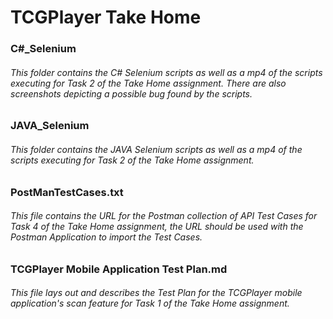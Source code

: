
# TCGPlayer Take Home

### C#_Selenium
###### This folder contains the C# Selenium scripts as well as a mp4 of the scripts executing for Task 2 of the Take Home assignment. There are also screenshots depicting a possible bug found by the scripts.

### JAVA_Selenium
###### This folder contains the JAVA Selenium scripts as well as a mp4 of the scripts executing for Task 2 of the Take Home assignment.

### PostManTestCases.txt
###### This file contains the URL for the Postman collection of API Test Cases for Task 4 of the Take Home assignment, the URL should be used with the Postman Application to import the Test Cases.

### TCGPlayer Mobile Application Test Plan.md
###### This file lays out and describes the Test Plan for the TCGPlayer mobile application's scan feature for Task 1 of the Take Home assignment.
